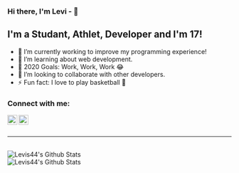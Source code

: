 ### Hi there, I'm Levi - 👋

## I'm a Studant, Athlet, Developer and I'm 17!

- 🔭 I’m currently working to improve my programming experience!
- 🌱 I’m learning about web development. 
- 🥅 2020 Goals: Work, Work, Work 😂
- 👯 I’m looking to collaborate with other developers. 
- ⚡ Fun fact: I love to play basketball 🏀

### Connect with me:

[<img align="left" alt="Levi | LinkedIn" width="22px" src="https://cdn.jsdelivr.net/npm/simple-icons@v3/icons/linkedin.svg" />][linkedin]
[<img align="left" alt="Levi | Instagram" width="22px" src="https://cdn.jsdelivr.net/npm/simple-icons@v3/icons/instagram.svg" />][instagram]

<br />
<br />

---
<br />


<img align="left" alt="Levis44's Github Stats" src="https://github-readme-stats.vercel.app/api?username=Levis44&show_icons=true&hide_border=true&theme=radical" />

<br />

<img align="left" alt="Levis44's Github Stats" src="https://github-readme-stats.vercel.app/api/top-langs/?username=Levis44&layout=compact" />

[instagram]: https://www.instagram.com/_levis44/
[linkedin]: https://www.linkedin.com/in/levi-ciarrocchi-1081251a6/



